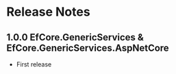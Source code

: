 # Release Notes

## 1.0.0 EfCore.GenericServices & EfCore.GenericServices.AspNetCore

- First release
